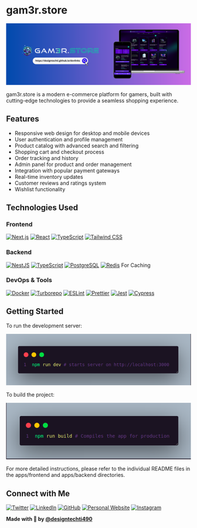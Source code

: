 # gam3r.store

![gam3r.store Preview](./github/preview.png)

gam3r.store is a modern e-commerce platform for gamers, built with cutting-edge technologies to provide a seamless shopping experience.

## Features

- Responsive web design for desktop and mobile devices
- User authentication and profile management
- Product catalog with advanced search and filtering
- Shopping cart and checkout process
- Order tracking and history
- Admin panel for product and order management
- Integration with popular payment gateways
- Real-time inventory updates
- Customer reviews and ratings system
- Wishlist functionality

## Technologies Used

### Frontend

[![Next.js](https://img.shields.io/badge/Next.js-000000?style=for-the-badge&logo=next.js&logoColor=white)](https://nextjs.org/)
[![React](https://img.shields.io/badge/React-20232A?style=for-the-badge&logo=react&logoColor=61DAFB)](https://reactjs.org/)
[![TypeScript](https://img.shields.io/badge/TypeScript-007ACC?style=for-the-badge&logo=typescript&logoColor=white)](https://www.typescriptlang.org/)
[![Tailwind CSS](https://img.shields.io/badge/Tailwind_CSS-38B2AC?style=for-the-badge&logo=tailwind-css&logoColor=white)](https://tailwindcss.com/)

### Backend

[![NestJS](https://img.shields.io/badge/NestJS-E0234E?style=for-the-badge&logo=nestjs&logoColor=white)](https://nestjs.com/)
[![TypeScript](https://img.shields.io/badge/TypeScript-007ACC?style=for-the-badge&logo=typescript&logoColor=white)](https://www.typescriptlang.org/)
[![PostgreSQL](https://img.shields.io/badge/PostgreSQL-316192?style=for-the-badge&logo=postgresql&logoColor=white)](https://www.postgresql.org/)
[![Redis](https://img.shields.io/badge/Redis-DC382D?style=for-the-badge&logo=redis&logoColor=white)](https://redis.io/) For Caching

### DevOps & Tools

[![Docker](https://img.shields.io/badge/Docker-2496ED?style=for-the-badge&logo=docker&logoColor=white)](https://www.docker.com/)
[![Turborepo](https://img.shields.io/badge/Turborepo-EF4444?style=for-the-badge&logo=turborepo&logoColor=white)](https://turbo.build/)
[![ESLint](https://img.shields.io/badge/ESLint-4B32C3?style=for-the-badge&logo=eslint&logoColor=white)](https://eslint.org/)
[![Prettier](https://img.shields.io/badge/Prettier-F7B93E?style=for-the-badge&logo=prettier&logoColor=black)](https://prettier.io/)
[![Jest](https://img.shields.io/badge/Jest-C21325?style=for-the-badge&logo=jest&logoColor=white)](https://jestjs.io/)
[![Cypress](https://img.shields.io/badge/Cypress-17202C?style=for-the-badge&logo=cypress&logoColor=white)](https://www.cypress.io/)

## Getting Started

To run the development server:

![Run Development](./github/npm%20run%20dev.png)

To build the project:

![Build Project](./github/compiling.png)

For more detailed instructions, please refer to the individual README files in the apps/frontend and apps/backend directories.

## Connect with Me

[![Twitter](https://img.shields.io/badge/Twitter-%231DA1F2.svg?style=for-the-badge&logo=Twitter&logoColor=white)](https://www.twitter.com/designtechtidev)
[![LinkedIn](https://img.shields.io/badge/linkedin-%230077B5.svg?style=for-the-badge&logo=linkedin&logoColor=white)](https://www.linkedin.com/in/designtechtidev)
[![GitHub](https://img.shields.io/badge/github-%23121011.svg?style=for-the-badge&logo=github&logoColor=white)](https://github.com/designtechti490)
[![Personal Website](https://img.shields.io/badge/Portfólio-%23000000.svg?style=for-the-badge&logo=About.me&logoColor=white)](https://designtechti490.github.io/portfolio-simplificado/)
[![Instagram](https://img.shields.io/badge/Instagram-%23E4405F.svg?style=for-the-badge&logo=Instagram&logoColor=white)](https://www.instagram.com/designtechti.dev)

**Made with 💜 by [@designtechti490](https://github.com/designtechti490)**
